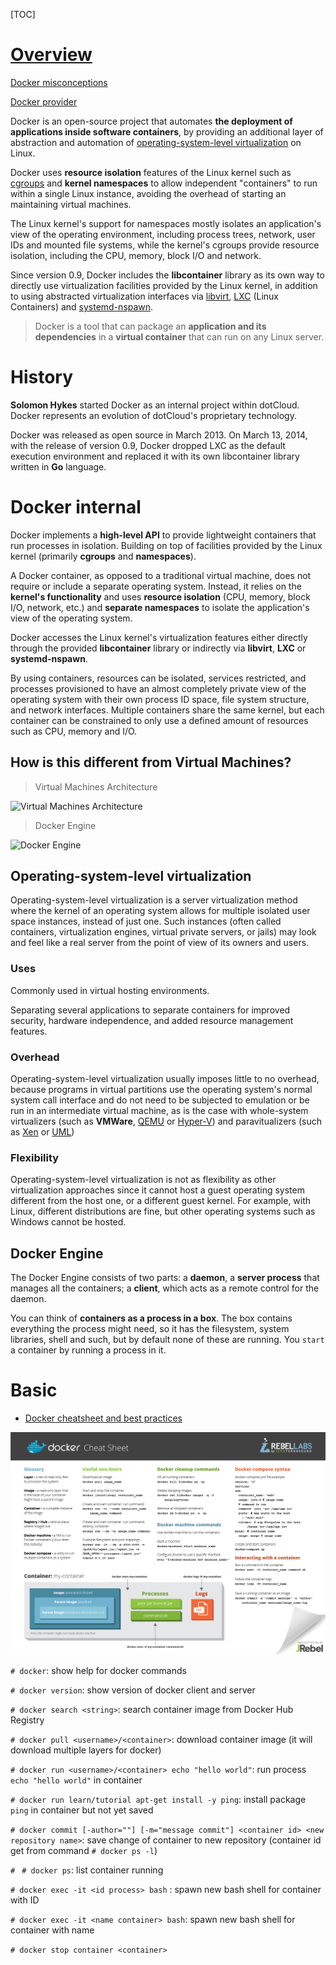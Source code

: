 [TOC]

# [Overview](https://www.docker.com/)
[Docker misconceptions](https://devopsu.com/blog/docker-misconceptions/)

[Docker provider](https://www.vagrantup.com/blog/feature-preview-vagrant-1-6-docker-dev-environments.html)

Docker is an open-source project that automates **the deployment of applications inside software containers**, by providing an additional layer of abstraction and automation of [operating-system-level virtualization](https://en.wikipedia.org/wiki/Operating-system-level_virtualization) on Linux.

Docker uses **resource isolation** features of the Linux kernel such as [cgroups](https://en.wikipedia.org/wiki/Cgroups) and **kernel namespaces** to allow independent "containers" to run within a single Linux instance, avoiding the overhead of starting an maintaining virtual machines.

The Linux kernel's support for namespaces mostly isolates an application's view of the operating environment, including process trees, network, user IDs and mounted file systems, while the kernel's cgroups provide resource isolation, including the CPU, memory, block I/O and network.

Since version 0.9, Docker includes the **libcontainer** library as its own way to directly use virtualization facilities provided by the Linux kernel, in addition to using abstracted virtualization interfaces via [libvirt](https://en.wikipedia.org/wiki/Libvirt), [LXC](https://en.wikipedia.org/wiki/LXC) (Linux Containers) and [systemd-nspawn](https://en.wikipedia.org/wiki/Systemd-nspawn).

>Docker is a tool that can package an **application and its dependencies** in a **virtual container** that can run on any Linux server.

# History
**Solomon Hykes** started Docker as an internal project within dotCloud. Docker represents an evolution of dotCloud's proprietary technology.

Docker was released as open source in March 2013. On March 13, 2014, with the release of version 0.9, Docker dropped LXC as the default execution environment and replaced it with its own libcontainer library written in **Go** language.

# Docker internal
Docker implements a **high-level API** to provide lightweight containers that run processes in isolation. Building on top of facilities provided by the Linux kernel (primarily **cgroups** and **namespaces**).

A Docker container, as opposed to a traditional virtual machine, does not require or include a separate operating system. Instead, it relies on the **kernel's functionality** and uses **resource isolation** (CPU, memory, block I/O, network, etc.) and **separate namespaces** to isolate the application's view of the operating system.

Docker accesses the Linux kernel's virtualization features either directly through the provided **libcontainer** library or indirectly via **libvirt**, **LXC** or **systemd-nspawn**.

By using containers, resources can be isolated, services restricted, and processes provisioned to have an almost completely private view of the operating system with their own process ID space, file system structure, and network interfaces. Multiple containers share the same kernel, but each container can be constrained to only use a defined amount of resources such as CPU, memory and I/O.

## How is this different from Virtual Machines?
>Virtual Machines Architecture

![Virtual Machines Architecture](../graphic/docker/virtual_machine_arch.png)

>Docker Engine

![Docker Engine](../graphic/docker/docker_engine.png)

## Operating-system-level virtualization
Operating-system-level virtualization is a server virtualization method where the kernel of an operating system allows for multiple isolated user space instances, instead of just one. Such instances (often called containers, virtualization engines, virtual private servers, or jails) may look and feel like a real server from the point of view of its owners and users.

### Uses
Commonly used in virtual hosting environments.

Separating several applications to separate containers for improved security, hardware independence, and added resource management features.

### Overhead
Operating-system-level virtualization usually imposes little to no overhead, because programs in virtual partitions use the operating system's normal system call interface and do not need to be subjected to emulation or be run in an intermediate virtual machine, as is the case with whole-system virtualizers (such as **VMWare**, [QEMU](https://en.wikipedia.org/wiki/QEMU) or [Hyper-V](https://en.wikipedia.org/wiki/Hyper-V)) and paravitualizers (such as [Xen](https://en.wikipedia.org/wiki/Xen) or [UML](https://en.wikipedia.org/wiki/User-mode_Linux))

### Flexibility
Operating-system-level virtualization is not as flexibility as other virtualization approaches since it cannot host a guest operating system different from the host one, or a different guest kernel. For example, with Linux, different distributions are fine, but other operating systems such as Windows cannot be hosted.


## Docker Engine
The Docker Engine consists of two parts: a **daemon**, a **server process** that manages all the containers; a **client**, which acts as a remote control for the daemon.

You can think of **containers as a process in a box**. The box contains everything the process might need, so it has the filesystem, system libraries, shell and such, but by default none of these are running. You `start` a container by running a process in it.


# Basic
- [Docker cheatsheet and best practices](http://zeroturnaround.com/rebellabs/docker-commands-and-best-practices-cheat-sheet/)

![Docker cheat sheet](../graphic/docker/docker-cheat-sheet-rebellabs.png)

`# docker`: show help for docker commands

`# docker version`: show version of docker client and server

`# docker search <string>`: search container image from Docker Hub Registry

`# docker pull <username>/<container>`: download container image (it will download multiple layers for docker)

`# docker run <username>/<container> echo "hello world"`: run process `echo "hello world"` in container

`# docker run learn/tutorial apt-get install -y ping`: install package `ping` in container but not yet saved

`# docker commit [-author=""] [-m="message commit"] <container id> <new repository name>`: save change of container to new repository (container id get from command `# docker ps -l`)

`# `
`# docker ps`: list container running

`# docker exec -it <id process> bash` : spawn new bash shell for container with ID

`# docker exec -it <name container> bash`: spawn new bash shell for container with name

`# docker stop container <container>`
